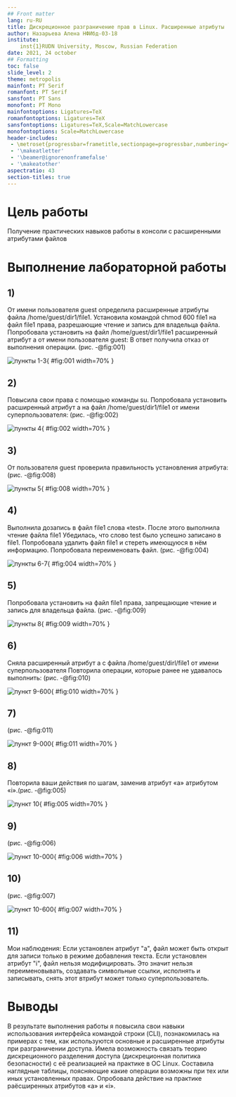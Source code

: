 ```yaml
---
## Front matter
lang: ru-RU
title: Дискреционное разграничение прав в Linux. Расширенные атрибуты
author: Назарьева Алена НФИбд-03-18
institute:
	inst{1}RUDN University, Moscow, Russian Federation
date: 2021, 24 october
## Formatting
toc: false
slide_level: 2
theme: metropolis
mainfont: PT Serif
romanfont: PT Serif
sansfont: PT Sans
monofont: PT Mono
mainfontoptions: Ligatures=TeX
romanfontoptions: Ligatures=TeX
sansfontoptions: Ligatures=TeX,Scale=MatchLowercase
monofontoptions: Scale=MatchLowercase
header-includes:
 - \metroset{progressbar=frametitle,sectionpage=progressbar,numbering=fraction}
 - '\makeatletter'
 - '\beamer@ignorenonframefalse'
 - '\makeatother'
aspectratio: 43
section-titles: true
---
```

# Цель работы

Получение практических навыков работы в консоли с расширенными атрибутами файлов

# Выполнение лабораторной работы

## 1)
От имени пользователя guest определила расширенные атрибуты файла /home/guest/dir1/file1.
Установила командой chmod 600 file1 на файл file1 права, разрешающие чтение и запись для владельца файла.
Попробовала установить на файл /home/guest/dir1/file1 расширенный атрибут a от имени пользователя guest:
В ответ получила отказ от выполнения операции. (рис. -@fig:001)

![пункты 1-3](1.jpg){ #fig:001 width=70% }

## 2)
Повысила свои права с помощью команды su. Попробовала установить расширенный атрибут a на файл
/home/guest/dir1/file1 от имени суперпользователя: (рис. -@fig:002)

![пункты 4](2.jpg){ #fig:002 width=70% }


## 3)
От пользователя guest проверила правильность установления атрибута: (рис. -@fig:008)

![пункты 5](8.jpg){ #fig:008 width=70% }

## 4)
Выполнила дозапись в файл file1 слова «test». После этого выполнила чтение файла file1
Убедилась, что слово test было успешно записано в file1. Попробовала удалить файл
file1 и стереть имеющуюся в нём информацию. Попробовала переименовать файл. (рис. -@fig:004)

![пункты 6-7](4.jpg){ #fig:004 width=70% }

## 5)
Попробовала установить на файл file1 права, запрещающие чтение и запись для владельца файла. (рис. -@fig:009)

![пункты 8](9.jpg){ #fig:009 width=70% }

## 6)
Сняла расширенный атрибут a с файла /home/guest/dirl/file1 от имени суперпользователя
Повторила операции, которые ранее не удавалось выполнить: (рис. -@fig:010)

![пункт 9-600](10.jpg){ #fig:010 width=70% }

## 7)
(рис. -@fig:011)

![пункт 9-000](11.jpg){ #fig:011 width=70% }

## 8)
Повторила ваши действия по шагам, заменив атрибут «a» атрибутом «i».(рис. -@fig:005)

![пункт 10](5.jpg){ #fig:005 width=70% }

## 9)

(рис. -@fig:006)

![пункт 10-000](6.jpg){ #fig:006 width=70% }

## 10)

(рис. -@fig:007)

![пункт 10-600](7.jpg){ #fig:007 width=70% }

## 11)

Мои наблюдения:
Если установлен атрибут "a", файл может быть открыт для записи только в режиме добавления текста.
Если установлен атрибут "i", файл нельзя модифицировать. Это значит нельзя переименовывать, создавать символьные ссылки, исполнять и записывать, снять этот втрибут может только суперпользователь.


# Выводы

В результате выполнения работы я повысила свои навыки использования интерфейса командой строки (CLI), познакомилась на примерах с тем, как используются основные и расширенные атрибуты при разграничении
доступа. Имела возможность связать теорию дискреционного разделения доступа (дискреционная политика безопасности)
с её реализацией на практике в ОС Linux. Составила наглядные таблицы, поясняющие какие операции
возможны при тех или иных установленных правах. Опробовала действие на практике раёсширенных атрибутов «а» и «i».
